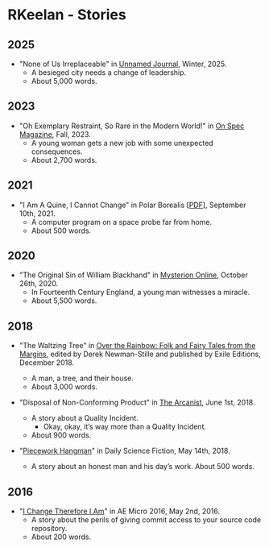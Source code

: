 # RKeelan - Stories

## 2025

* "None of Us Irreplaceable" in [Unnamed Journal](https://www.patreon.com/posts/unnamed-journal-121892472), Winter, 2025.
	* A besieged city needs a change of leadership.
	* About 5,000 words.

## 2023

* "Oh Exemplary Restraint, So Rare in the Modern World!" in [On Spec Magazine](https://onspec.ca/on-spec-back-issues/), Fall, 2023.
	* A young woman gets a new job with some unexpected consequences.
	* About 2,700 words.

## 2021

* "I Am A Quine, I Cannot Change" in Polar Borealis [[PDF](https://polarborealis.ca/wp-content/uploads/2021/09/POLAR-BOREALIS-19-Aug-Sep-2021-1.pdf)], September 10th, 2021.
	* A computer program on a space probe far from home.
	* About 500 words.

## 2020

* "The Original Sin of William Blackhand" in [Mysterion Online](https://www.mysteriononline.com/2020/10/the-original-sin-of-william-blackhand.html), October 26th, 2020.
	* In Fourteenth Century England, a young man witnesses a miracle.
	* About 5,500 words.

## 2018

* "The Waltzing Tree" in [Over the Rainbow: Folk and Fairy Tales from the Margins](https://www.goodreads.com/en/book/show/40539590-over-the-rainbow), edited by Derek Newman-Stille and published by Exile Editions, December 2018.
	* A man, a tree, and their house.
	* About 3,000 words.

* "Disposal of Non-Conforming Product" in [The Arcanist](https://thearcanist.io/disposal-of-non-conforming-product-479218d48ba7), June 1st, 2018.
	* A story about a Quality Incident.
		* Okay, okay, it’s way more than a Quality Incident.
	* About 900 words.

* "[Piecework Hangman](/s/piecework-hangman.html)" in Daily Science Fiction, May 14th, 2018.
	* A story about an honest man and his day’s work.
	About 500 words.

## 2016

* "[I Change Therefore I Am](/s/i-change-therefore-i-am.html)" in AE Micro 2016, May 2nd, 2016.
	* A story about the perils of giving commit access to your source code repository.
	* About 200 words.